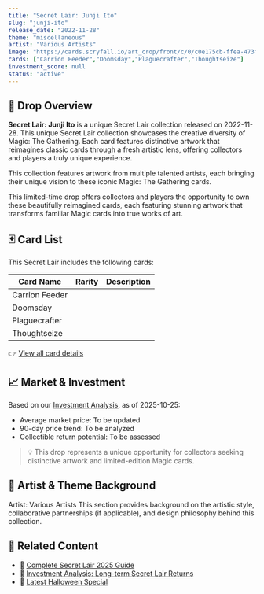 ```yaml
---
title: "Secret Lair: Junji Ito"
slug: "junji-ito"
release_date: "2022-11-28"
theme: "miscellaneous"
artist: "Various Artists"
image: "https://cards.scryfall.io/art_crop/front/c/0/c0e175cb-ffea-473f-8422-53273f263016.jpg?1682690026"
cards: ["Carrion Feeder","Doomsday","Plaguecrafter","Thoughtseize"]
investment_score: null
status: "active"
---
```


## 💠 Drop Overview
**Secret Lair: Junji Ito** is a unique Secret Lair collection released on 2022-11-28. This unique Secret Lair collection showcases the creative diversity of Magic: The Gathering. Each card features distinctive artwork that reimagines classic cards through a fresh artistic lens, offering collectors and players a truly unique experience.

This collection features artwork from multiple talented artists, each bringing their unique vision to these iconic Magic: The Gathering cards.

This limited-time drop offers collectors and players the opportunity to own these beautifully reimagined cards, each featuring stunning artwork that transforms familiar Magic cards into true works of art.

## 🃏 Card List
This Secret Lair includes the following cards:

| Card Name | Rarity | Description |
|-----------|---------|-------------|
| Carrion Feeder |  |  |
| Doomsday |  |  |
| Plaguecrafter |  |  |
| Thoughtseize |  |  |

👉 [View all card details](/cards?drop=junji-ito)

## 📈 Market & Investment
Based on our [Investment Analysis](/investment/junji-ito), as of 2025-10-25:
- Average market price: To be updated
- 90-day price trend: To be analyzed
- Collectible return potential: To be assessed

> 💡 This drop represents a unique opportunity for collectors seeking distinctive artwork and limited-edition Magic cards.

## 🎨 Artist & Theme Background
Artist: Various Artists
This section provides background on the artistic style, collaborative partnerships (if applicable), and design philosophy behind this collection.

## 🔗 Related Content
- 📰 [Complete Secret Lair 2025 Guide](/news/secret-lair-2025-complete-guide)
- 💼 [Investment Analysis: Long-term Secret Lair Returns](/investment)
- 🎃 [Latest Halloween Special](/drops/secret-scare-superdrop-2025)